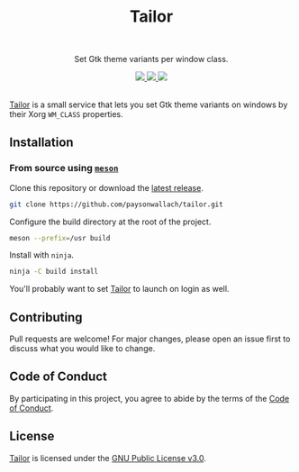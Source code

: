 <div align="center">
  <h1>Tailor</h1>
  <br>
  <p>Set Gtk theme variants per window class.</p>
  <a href=https://github.com/paysonwallach/tailor/release/latest>
    <img src=https://img.shields.io/github/v/release/paysonwallach/tailor?style=flat-square>
  </a>
  <a href=https://github.com/paysonwallach/tailor/blob/master/LICENSE>
    <img src=https://img.shields.io/github/license/paysonwallach/tailor?style=flat-square>
  </a>
  <a href=https://buymeacoffee.com/paysonwallach>
    <img src=https://img.shields.io/badge/donate-Buy%20me%20a%20coffe-yellow?style=flat-square>
  </a>
  <br>
  <br>
</div>

[Tailor](https://github.com/paysonwallach/tailor) is a small service that lets you set Gtk theme variants on windows by their Xorg `WM_CLASS` properties.

## Installation

### From source using [`meson`](http://mesonbuild.com/)

Clone this repository or download the [latest release](https://github.com/paysonwallach/tailor/releases/latest).

```sh
git clone https://github.com/paysonwallach/tailor.git
```

Configure the build directory at the root of the project.

```sh
meson --prefix=/usr build
```

Install with `ninja`.

```sh
ninja -C build install
```

You'll probably want to set [Tailor](https://github.com/paysonwallach/tailor) to launch on login as well.

## Contributing

Pull requests are welcome! For major changes, please open an issue first to discuss what you would like to change.

## Code of Conduct

By participating in this project, you agree to abide by the terms of the [Code of Conduct](https://github.com/paysonwallach/tailor/blob/master/CODE_OF_CONDUCT.md).

## License

[Tailor](https://github.com/paysonwallach/tailor) is licensed under the [GNU Public License v3.0](https://github.com/paysonwallach/tailor/blob/master/LICENSE).
